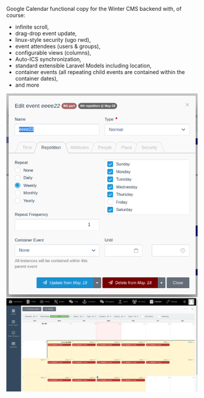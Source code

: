 Google Calendar functional copy for the Winter CMS backend with, of course:
* infinite scroll, 
* drag-drop event update, 
* linux-style security (ugo rwd), 
* event attendees (users & groups), 
* configurable views (columns), 
* Auto-ICS synchronization,
* standard extensible Laravel Models including location,
* container events (all repeating child events are contained within the container dates),
* and more

![Event Dialog](sc1.png "event dialog")
![Event Container](sc2.png "event container")
